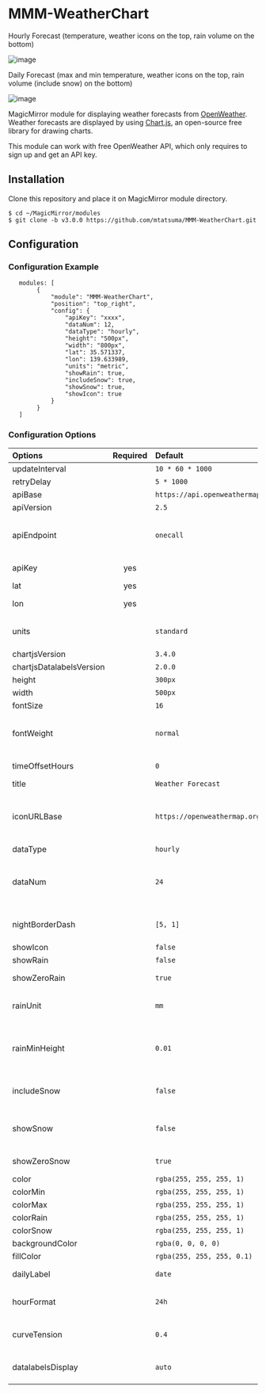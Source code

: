 # MMM-WeatherChart

Hourly Forecast (temperature, weather icons on the top, rain volume on the bottom)

![image](https://user-images.githubusercontent.com/48573325/94290828-b0d23e80-ff95-11ea-8c32-b9c4b13d2b8a.png)

Daily Forecast (max and min temperature, weather icons on the top, rain volume (include snow) on the bottom)

![image](https://user-images.githubusercontent.com/48573325/102897630-abf52c00-44ab-11eb-9baa-224532511f65.png)

MagicMirror module for displaying weather forecasts from [OpenWeather](https://openweathermap.org/). Weather forecasts are displayed by using [Chart.js](https://www.chartjs.org/), an open-source free library for drawing charts.

This module can work with free OpenWeather API, which only requires to sign up and get an API key.

## Installation

Clone this repository and place it on MagicMirror module directory.

```
$ cd ~/MagicMirror/modules
$ git clone -b v3.0.0 https://github.com/mtatsuma/MMM-WeatherChart.git
```

## Configuration

### Configuration Example

```
   modules: [
        {
            "module": "MMM-WeatherChart",
            "position": "top_right",
            "config": {
                "apiKey": "xxxx",
                "dataNum": 12,
                "dataType": "hourly",
                "height": "500px",
                "width": "800px",
                "lat": 35.571337,
                "lon": 139.633989,
                "units": "metric",
                "showRain": true,
                "includeSnow": true,
                "showSnow": true,
                "showIcon": true
            }
        }
   ]
```

### Configuration Options

| Options | Required | Default | Description |
|:--------|:--------:|:--------|:------------|
| updateInterval | | `10 * 60 * 1000` | Weather data update interval (miliseconds) |
| retryDelay | | `5 * 1000` | Delay for retry to get weather data (miliseconds) |
| apiBase | | `https://api.openweathermap.org/data/` | Base URL of [OpenWeather](https://openweathermap.org/) API |
| apiVersion | | `2.5` | Version of [OpenWeather](https://openweathermap.org/) API |
| apiEndpoint | | `onecall` | [OpenWeather](https://openweathermap.org/) API endpoint. [One Call API](https://openweathermap.org/api/one-call-api) is used by default, which is available for Free subscription. Note: Don't change this option because other endpoint is not supported! |
| apiKey | yes | | API key to call [OpenWeather](https://openweathermap.org/) API. You can get the API key by signing up [OpenWeather](https://openweathermap.org/). |
| lat | yes | | latitude of the place you want to get weather information |
| lon | yes | | longitude of the place you want to get weather information |
| units | | `standard` | Units of measurement documented in [OpenWeather API document](https://openweathermap.org/api/one-call-api). `standard`, `metric` and `imperial` units are available. |
| chartjsVersion | | `3.4.0` | Version of [Chart.js](https://www.chartjs.org/) |
| chartjsDatalabelsVersion | | `2.0.0` | Version of Chart.js [Datalabels plugin](https://github.com/chartjs/chartjs-plugin-datalabels) |
| height | | `300px` | Height of the chart area |
| width | | `500px` | Width of the chart area |
| fontSize | | `16` | Font size of characters in the chart |
| fontWeight | | `normal` | Font weight of characters in the chart. See https://developer.mozilla.org/en-US/docs/Web/CSS/font-weight for checking available values. |
| timeOffsetHours | | `0` | Offset in hours. This is used when your timezone is different from the timezone set in MagicMirror server. |
| title | | `Weather Forecast` | Title of the chart to display |
| iconURLBase | | `https://openweathermap.org/img/wn/` | Base URL to get weather icons. By default, icons provided from OpenWeather is used. If you want to use your own icons, you must prepare icon image files whose name is the `<icon ID>.png`. The icon ID is documented in [Weather conditions](https://openweathermap.org/weather-conditions#How-to-get-icon-URL) |
| dataType | | `hourly` | Data type to display. `hourly` or `daily` is available. |
| dataNum | | `24` | Number of data to display. When you set this value as larger than the maximum number of data returned from [OpenWeather API](https://openweathermap.org/api/one-call-api), the number of data is automatically set as the maximum number of data from [OpenWeather API document](https://openweathermap.org/api/one-call-api) API. |
| nightBorderDash | | `[5, 1]` | Style of dash line for nighttime (`[<line length>, <blank length>]`). This option is available only for `hourly` data type. |
| showIcon | | `false` | Show weather Icon on the top |
| showRain | | `false` | Show rain volume on the bottom |
| showZeroRain | | `true` | Show rain chart even when there is no rain volume. This option is effective only when `showRain` is true. |
| rainUnit | | `mm` | Unit of rain volume (`mm` or `inch`). For `mm` unit, the value is rounded to the first decimal place. For `inch` unit, the value is rounded to the second decimal place. |
| rainMinHeight | | `0.01` | Minimum height (in mm or inch) of the rain volume chart. When the max rain volume in the chart is less than this value, the height of chart is set as this value. Otherwise, the height of the chart is set acoording to the max rain volume. |
| includeSnow | | `false` | If true, snow volume is included in the rain volume chart and the chart means rain + snow volume (i.e. precipitation). |
| showSnow | | `false` | Show snow volume line in the rain volume chart. If you enable both of showRain and showSnow, datalabels for snow volume is not appeared because those can overlap with the rain volume datalabels. |
| showZeroSnow | | `true` | Show snow chart even when there is no snow volume. This option is effective only when `showSnow` is true. |
| color | | `rgba(255, 255, 255, 1)` | Color of line and letters |
| colorMin | | `rgba(255, 255, 255, 1)` | Color of the minimum temperature line e.g. yellow |
| colorMax | | `rgba(255, 255, 255, 1)` | Color of the maximum temperature line e.g. orange |
| colorRain | | `rgba(255, 255, 255, 1)` | Color of the rain line e.g. blue |
| colorSnow | | `rgba(255, 255, 255, 1)` | Color of the snow line |
| backgroundColor | | `rgba(0, 0, 0, 0)` | Color of background |
| fillColor | | `rgba(255, 255, 255, 0.1)` | Color for filling rain volume line |
| dailyLabel | | `date` | Label of x-axis for the daily forecast chart. The available labels are `date` or `days_of_week` or `date+days_of_week` |
| hourFormat | | `24h` | Hour label format for hourly forecast charts (`24h` or `12h`). If it's `24h`, the format is [0, 1, 2, ..., 22, 23]. If it's `12h`, the format is [12am, 1am, 2am, ..., 10pm, 11pm]. |
| curveTension | | `0.4` | Tension of line chart in Chart.js. See https://www.chartjs.org/docs/latest/charts/line.html#line-styling for details. |
| datalabelsDisplay | | `auto` | Visibility of data labels. See https://chartjs-plugin-datalabels.netlify.app/guide/positioning.html#visibility for details. 
